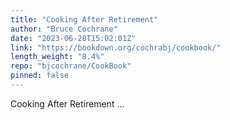```yaml
---
title: "Cooking After Retirement"
author: "Bruce Cochrane"
date: "2023-06-28T15:02:01Z"
link: "https://bookdown.org/cochrabj/cookbook/"
length_weight: "8.4%"
repo: "bjcochrane/CookBook"
pinned: false
---
```


Cooking After Retirement ...
